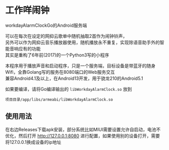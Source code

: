 # 工作咩闹钟
workdayAlarmClockGo的Android服务端

可以在每次在设定的网抑云歌单中随机抽取2首作为闹钟铃声，  
另外可以作为网抑云音乐播放器使用，随机播放永不重复，实现除语音助手外的智能音响应有的功能  
其实是重构了6年前(2017)的一个Python3写的小程序

本程序用于播放声音和启动程序，只是一个服务端，目标设备是带蓝牙的随身Wifi，全靠Golang写的服务在8080端口的Web服务交互  
兼容Android4.1及以上，在Android13开发，用于骁龙210的Android5.1

如果要编译，请将Go编译输出的 `libWorkdayAlarmClock.so` 放到
```
项目目录/app/libs/armeabi/libWorkdayAlarmClock.so
```

## 使用用法
在右边Releases下载apk安装，部分系统比如MIUI需要设置允许自启动，电池不优化，然后打开 http://127.0.0.1:8080 进行配置，如果使用别的设备打开，需要将127.0.0.1换成设备的ip地址
